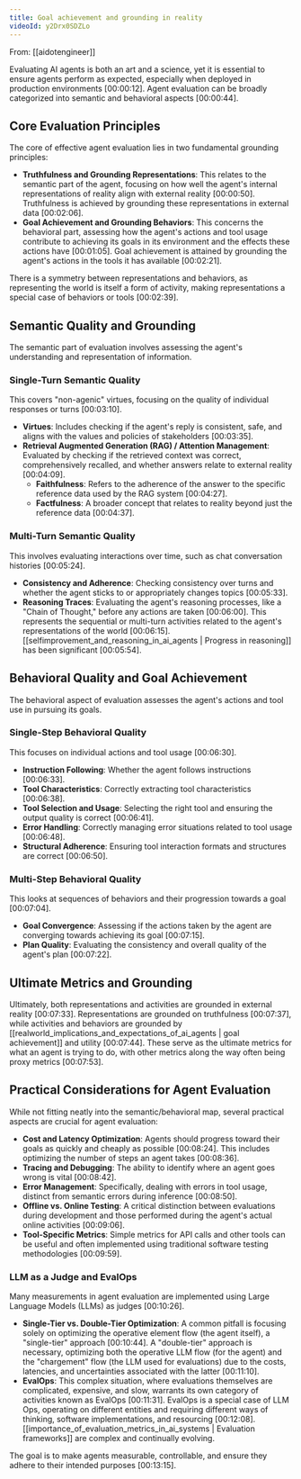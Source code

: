 ```yaml
---
title: Goal achievement and grounding in reality
videoId: y2Drx0SDZLo
---
```


From: [[aidotengineer]] <br/> 

Evaluating AI agents is both an art and a science, yet it is essential to ensure agents perform as expected, especially when deployed in production environments <a class="yt-timestamp" data-t="00:00:12">[00:00:12]</a>. Agent evaluation can be broadly categorized into semantic and behavioral aspects <a class="yt-timestamp" data-t="00:00:44">[00:00:44]</a>.

## Core Evaluation Principles

The core of effective agent evaluation lies in two fundamental grounding principles:
*   **Truthfulness and Grounding Representations**: This relates to the semantic part of the agent, focusing on how well the agent's internal representations of reality align with external reality <a class="yt-timestamp" data-t="00:00:50">[00:00:50]</a>. Truthfulness is achieved by grounding these representations in external data <a class="yt-timestamp" data-t="00:02:06">[00:02:06]</a>.
*   **Goal Achievement and Grounding Behaviors**: This concerns the behavioral part, assessing how the agent's actions and tool usage contribute to achieving its goals in its environment and the effects these actions have <a class="yt-timestamp" data-t="00:01:05">[00:01:05]</a>. Goal achievement is attained by grounding the agent's actions in the tools it has available <a class="yt-timestamp" data-t="00:02:21">[00:02:21]</a>.

There is a symmetry between representations and behaviors, as representing the world is itself a form of activity, making representations a special case of behaviors or tools <a class="yt-timestamp" data-t="00:02:39">[00:02:39]</a>.

## Semantic Quality and Grounding

The semantic part of evaluation involves assessing the agent's understanding and representation of information.

### Single-Turn Semantic Quality
This covers "non-agenic" virtues, focusing on the quality of individual responses or turns <a class="yt-timestamp" data-t="00:03:10">[00:03:10]</a>.
*   **Virtues**: Includes checking if the agent's reply is consistent, safe, and aligns with the values and policies of stakeholders <a class="yt-timestamp" data-t="00:03:35">[00:03:35]</a>.
*   **Retrieval Augmented Generation (RAG) / Attention Management**: Evaluated by checking if the retrieved context was correct, comprehensively recalled, and whether answers relate to external reality <a class="yt-timestamp" data-t="00:04:09">[00:04:09]</a>.
    *   **Faithfulness**: Refers to the adherence of the answer to the specific reference data used by the RAG system <a class="yt-timestamp" data-t="00:04:27">[00:04:27]</a>.
    *   **Factfulness**: A broader concept that relates to reality beyond just the reference data <a class="yt-timestamp" data-t="00:04:37">[00:04:37]</a>.

### Multi-Turn Semantic Quality
This involves evaluating interactions over time, such as chat conversation histories <a class="yt-timestamp" data-t="00:05:24">[00:05:24]</a>.
*   **Consistency and Adherence**: Checking consistency over turns and whether the agent sticks to or appropriately changes topics <a class="yt-timestamp" data-t="00:05:33">[00:05:33]</a>.
*   **Reasoning Traces**: Evaluating the agent's reasoning processes, like a "Chain of Thought," before any actions are taken <a class="yt-timestamp" data-t="00:06:00">[00:06:00]</a>. This represents the sequential or multi-turn activities related to the agent's representations of the world <a class="yt-timestamp" data-t="00:06:15">[00:06:15]</a>. [[selfimprovement_and_reasoning_in_ai_agents | Progress in reasoning]] has been significant <a class="yt-timestamp" data-t="00:05:54">[00:05:54]</a>.

## Behavioral Quality and Goal Achievement

The behavioral aspect of evaluation assesses the agent's actions and tool use in pursuing its goals.

### Single-Step Behavioral Quality
This focuses on individual actions and tool usage <a class="yt-timestamp" data-t="00:06:30">[00:06:30]</a>.
*   **Instruction Following**: Whether the agent follows instructions <a class="yt-timestamp" data-t="00:06:33">[00:06:33]</a>.
*   **Tool Characteristics**: Correctly extracting tool characteristics <a class="yt-timestamp" data-t="00:06:38">[00:06:38]</a>.
*   **Tool Selection and Usage**: Selecting the right tool and ensuring the output quality is correct <a class="yt-timestamp" data-t="00:06:41">[00:06:41]</a>.
*   **Error Handling**: Correctly managing error situations related to tool usage <a class="yt-timestamp" data-t="00:06:48">[00:06:48]</a>.
*   **Structural Adherence**: Ensuring tool interaction formats and structures are correct <a class="yt-timestamp" data-t="00:06:50">[00:06:50]</a>.

### Multi-Step Behavioral Quality
This looks at sequences of behaviors and their progression towards a goal <a class="yt-timestamp" data-t="00:07:04">[00:07:04]</a>.
*   **Goal Convergence**: Assessing if the actions taken by the agent are converging towards achieving its goal <a class="yt-timestamp" data-t="00:07:15">[00:07:15]</a>.
*   **Plan Quality**: Evaluating the consistency and overall quality of the agent's plan <a class="yt-timestamp" data-t="00:07:22">[00:07:22]</a>.

## Ultimate Metrics and Grounding

Ultimately, both representations and activities are grounded in external reality <a class="yt-timestamp" data-t="00:07:33">[00:07:33]</a>. Representations are grounded on truthfulness <a class="yt-timestamp" data-t="00:07:37">[00:07:37]</a>, while activities and behaviors are grounded by [[realworld_implications_and_expectations_of_ai_agents | goal achievement]] and utility <a class="yt-timestamp" data-t="00:07:44">[00:07:44]</a>. These serve as the ultimate metrics for what an agent is trying to do, with other metrics along the way often being proxy metrics <a class="yt-timestamp" data-t="00:07:53">[00:07:53]</a>.

## Practical Considerations for Agent Evaluation

While not fitting neatly into the semantic/behavioral map, several practical aspects are crucial for agent evaluation:
*   **Cost and Latency Optimization**: Agents should progress toward their goals as quickly and cheaply as possible <a class="yt-timestamp" data-t="00:08:24">[00:08:24]</a>. This includes optimizing the number of steps an agent takes <a class="yt-timestamp" data-t="00:08:36">[00:08:36]</a>.
*   **Tracing and Debugging**: The ability to identify where an agent goes wrong is vital <a class="yt-timestamp" data-t="00:08:42">[00:08:42]</a>.
*   **Error Management**: Specifically, dealing with errors in tool usage, distinct from semantic errors during inference <a class="yt-timestamp" data-t="00:08:50">[00:08:50]</a>.
*   **Offline vs. Online Testing**: A critical distinction between evaluations during development and those performed during the agent's actual online activities <a class="yt-timestamp" data-t="00:09:06">[00:09:06]</a>.
*   **Tool-Specific Metrics**: Simple metrics for API calls and other tools can be useful and often implemented using traditional software testing methodologies <a class="yt-timestamp" data-t="00:09:59">[00:09:59]</a>.

### LLM as a Judge and EvalOps
Many measurements in agent evaluation are implemented using Large Language Models (LLMs) as judges <a class="yt-timestamp" data-t="00:10:26">[00:10:26]</a>.
*   **Single-Tier vs. Double-Tier Optimization**: A common pitfall is focusing solely on optimizing the operative element flow (the agent itself), a "single-tier" approach <a class="yt-timestamp" data-t="00:10:44">[00:10:44]</a>. A "double-tier" approach is necessary, optimizing both the operative LLM flow (for the agent) and the "chargement" flow (the LLM used for evaluations) due to the costs, latencies, and uncertainties associated with the latter <a class="yt-timestamp" data-t="00:11:10">[00:11:10]</a>.
*   **EvalOps**: This complex situation, where evaluations themselves are complicated, expensive, and slow, warrants its own category of activities known as EvalOps <a class="yt-timestamp" data-t="00:11:31">[00:11:31]</a>. EvalOps is a special case of LLM Ops, operating on different entities and requiring different ways of thinking, software implementations, and resourcing <a class="yt-timestamp" data-t="00:12:08">[00:12:08]</a>. [[importance_of_evaluation_metrics_in_ai_systems | Evaluation frameworks]] are complex and continually evolving.

The goal is to make agents measurable, controllable, and ensure they adhere to their intended purposes <a class="yt-timestamp" data-t="00:13:15">[00:13:15]</a>.